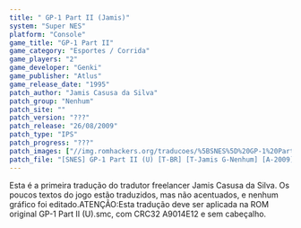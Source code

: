 ```yaml
---
title: " GP-1 Part II (Jamis)"
system: "Super NES"
platform: "Console"
game_title: "GP-1 Part II"
game_category: "Esportes / Corrida"
game_players: "2"
game_developer: "Genki"
game_publisher: "Atlus"
game_release_date: "1995"
patch_author: "Jamis Casusa da Silva"
patch_group: "Nenhum"
patch_site: ""
patch_version: "???"
patch_release: "26/08/2009"
patch_type: "IPS"
patch_progress: "???"
patch_images: ["//img.romhackers.org/traducoes/%5BSNES%5D%20GP-1%20Part%20II%20-%20Jamis%20-%201.png","//img.romhackers.org/traducoes/%5BSNES%5D%20GP-1%20Part%20II%20-%20Jamis%20-%202.png","//img.romhackers.org/traducoes/%5BSNES%5D%20GP-1%20Part%20II%20-%20Jamis%20-%203.png"]
patch_file: "[SNES] GP-1 Part II (U) [T-BR] [T-Jamis G-Nenhum] [A-2009].zip"
---
```

Esta é a primeira tradução do tradutor freelancer Jamis Casusa da Silva. Os poucos textos do jogo estão traduzidos, mas não acentuados, e nenhum gráfico foi editado.ATENÇÃO:Esta tradução deve ser aplicada na ROM original GP-1 Part II (U).smc, com CRC32 A9014E12 e sem cabeçalho.
